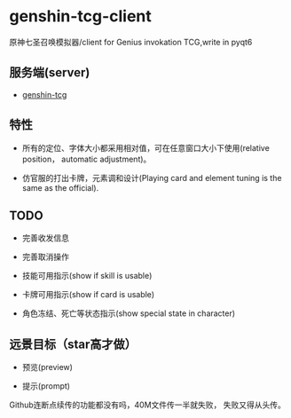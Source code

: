 # genshin-tcg-client
原神七圣召唤模拟器/client for Genius invokation TCG,write in pyqt6

## 服务端(server)

* [genshin-tcg](https://github.com/Asassong/genshin-tcg)

## 特性

* 所有的定位、字体大小都采用相对值，可在任意窗口大小下使用(relative position， automatic adjustment)。

* 仿官服的打出卡牌，元素调和设计(Playing card and element tuning is the same as the official).

## TODO

* 完善收发信息

* 完善取消操作

* 技能可用指示(show if skill is usable)

* 卡牌可用指示(show if card is usable)

* 角色冻结、死亡等状态指示(show special state in character)

## 远景目标（star高才做）

* 预览(preview)

* 提示(prompt)

Github连断点续传的功能都没有吗，40M文件传一半就失败， 失败又得从头传。
